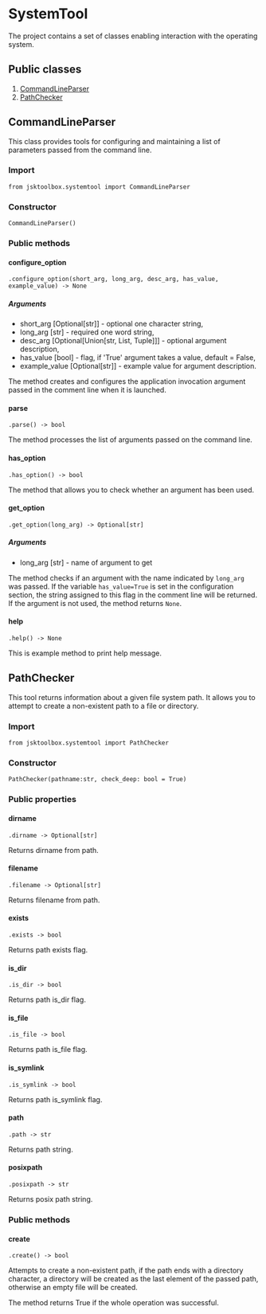 # SystemTool

The project contains a set of classes enabling interaction with the operating system.

## Public classes

1. [CommandLineParser](https://github.com/Szumak75/JskToolBox/blob/master/docs/SystemTool.md#commandlineparser)
1. [PathChecker](https://github.com/Szumak75/JskToolBox/blob/master/docs/SystemTool.md#pathchecker)

## CommandLineParser

This class provides tools for configuring and maintaining a list of parameters passed from the command line.

### Import

```
from jsktoolbox.systemtool import CommandLineParser
```

### Constructor

```
CommandLineParser()
```

### Public methods

#### configure_option

```
.configure_option(short_arg, long_arg, desc_arg, has_value, example_value) -> None
```

##### Arguments

- short_arg [Optional[str]] - optional one character string,
- long_arg [str] - required one word string,
- desc_arg [Optional[Union[str, List, Tuple]]] - optional argument description,
- has_value [bool] - flag, if 'True' argument takes a value, default = False,
- example_value [Optional[str]] - example value for argument description.

The method creates and configures the application invocation argument passed in the comment line when it is launched.

#### parse

```
.parse() -> bool
```

The method processes the list of arguments passed on the command line.

#### has_option

```
.has_option() -> bool
```

The method that allows you to check whether an argument has been used.

#### get_option

```
.get_option(long_arg) -> Optional[str]
```

##### Arguments

- long_arg [str] - name of argument to get

The method checks if an argument with the name indicated by `long_arg` was passed. If the variable `has_value=True` is set in the configuration section, the string assigned to this flag in the comment line will be returned.
If the argument is not used, the method returns `None`.

#### help

```
.help() -> None
```

This is example method to print help message.

## PathChecker

This tool returns information about a given file system path. It allows you to attempt to create a non-existent path to a file or directory.

### Import

```
from jsktoolbox.systemtool import PathChecker
```

### Constructor

```
PathChecker(pathname:str, check_deep: bool = True)
```

### Public properties

#### dirname

```
.dirname -> Optional[str]
```

Returns dirname from path.

#### filename

```
.filename -> Optional[str]
```

Returns filename from path.

#### exists

```
.exists -> bool
```

Returns path exists flag.

#### is_dir

```
.is_dir -> bool
```

Returns path is_dir flag.

#### is_file

```
.is_file -> bool
```

Returns path is_file flag.

#### is_symlink

```
.is_symlink -> bool
```

Returns path is_symlink flag.

#### path

```
.path -> str
```

Returns path string.

#### posixpath

```
.posixpath -> str
```

Returns posix path string.

### Public methods

#### create

```
.create() -> bool
```

Attempts to create a non-existent path, if the path ends with a directory character, a directory will be created as the last element of the passed path, otherwise an empty file will be created.

The method returns True if the whole operation was successful.
